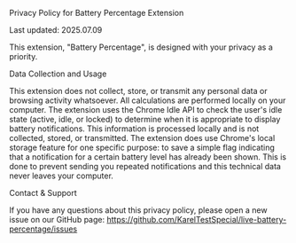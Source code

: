 Privacy Policy for Battery Percentage Extension

  Last updated: 2025.07.09


  This extension, "Battery Percentage", is designed with your privacy as a priority.

  Data Collection and Usage


  This extension does not collect, store, or transmit any personal data or browsing activity whatsoever. All calculations are performed
  locally on your computer.
  The extension uses the Chrome Idle API to check the user's idle state (active, idle, or locked) to determine when it is appropriate to
  display battery notifications. This information is processed locally and is not collected, stored, or transmitted.
  The extension does use Chrome's local storage feature for one specific purpose: to save a simple flag indicating that a notification for a
  certain battery level has already been shown. This is done to prevent sending you repeated notifications and this technical data never
  leaves your computer.

  Contact & Support


  If you have any questions about this privacy policy, please open a new issue on our GitHub page:
  https://github.com/KarelTestSpecial/live-battery-percentage/issues
